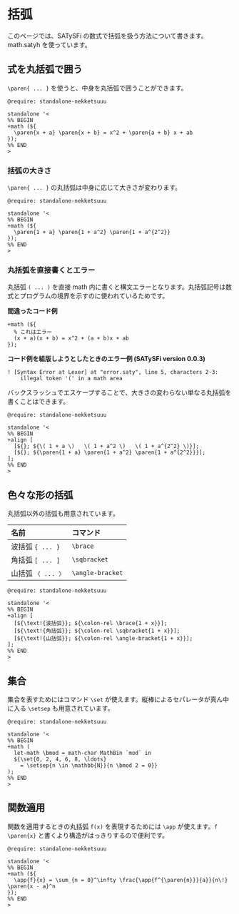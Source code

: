 # 括弧

このページでは、SATySFi の数式で括弧を扱う方法について書きます。math.satyh を使っています。

## 式を丸括弧で囲う

`\paren{ ... }` を使うと、中身を丸括弧で囲うことができます。

```satysfi
@require: standalone-nekketsuuu

standalone '<
%% BEGIN
+math (${
  \paren{x + a} \paren{x + b} = x^2 + \paren{a + b} x + ab
});
%% END
>
```

### 括弧の大きさ

`\paren{ ... }` の丸括弧は中身に応じて大きさが変わります。

```satysfi
@require: standalone-nekketsuuu

standalone '<
%% BEGIN
+math (${
  \paren{1 + a} \paren{1 + a^2} \paren{1 + a^{2^2}}
});
%% END
>
```

### 丸括弧を直接書くとエラー

丸括弧 `( ... )` を直接 math 内に書くと構文エラーとなります。丸括弧記号は数式とプログラムの境界を示すのに使われているためです。

<div class="satysfi-code">

**間違ったコード例**

```{.satysfi eval="no"}
+math (${
  % これはエラー
  (x + a)(x + b) = x^2 + (a + b)x + ab
});
```

**コード例を組版しようとしたときのエラー例 (SATySFi version 0.0.3)**

```
! [Syntax Error at Lexer] at "error.saty", line 5, characters 2-3:
    illegal token '(' in a math area
```

</div>

バックスラッシュでエスケープすることで、大きさの変わらない単なる丸括弧を書くことはできます。

```satysfi
@require: standalone-nekketsuuu

standalone '<
%% BEGIN
+align [
  [${}; ${\( 1 + a \)   \( 1 + a^2 \)   \( 1 + a^{2^2} \)}];
  [${}; ${\paren{1 + a} \paren{1 + a^2} \paren{1 + a^{2^2}}}];
];
%% END
>
```

## 色々な形の括弧

丸括弧以外の括弧も用意されています。

| 名前 | コマンド |
|:--|:--|
| 波括弧 `{ ... }` | `\brace` |
| 角括弧 `[ ... ]` | `\sqbracket` |
| 山括弧 `〈 ... 〉` | `\angle-bracket` |

<div class="result-size-middle">

```satysfi
@require: standalone-nekketsuuu

standalone '<
%% BEGIN
+align [
  [${\text!{波括弧}}; ${\colon-rel \brace{1 + x}}];
  [${\text!{角括弧}}; ${\colon-rel \sqbracket{1 + x}}];
  [${\text!{山括弧}}; ${\colon-rel \angle-bracket{1 + x}}];
];
%% END
>
```

</div>

## 集合

集合を表すためにはコマンド `\set` が使えます。縦棒によるセパレータが真ん中に入る `\setsep` も用意されています。

```satysfi
@require: standalone-nekketsuuu

standalone '<
%% BEGIN
+math (
  let-math \bmod = math-char MathBin `mod` in
  ${\set{0, 2, 4, 6, 8, \ldots}
    = \setsep{n \in \mathbb{N}}{n \bmod 2 = 0}}
);
%% END
>
```

## 関数適用

関数を適用するときの丸括弧 `f(x)` を表現するためには `\app` が使えます。`f \paren{x}` と書くより構造がはっきりするので便利です。

```satysfi
@require: standalone-nekketsuuu

standalone '<
%% BEGIN
+math (${
  \app{f}{x} = \sum_{n = 0}^\infty \frac{\app{f^{\paren{n}}}{a}}{n\!} \paren{x - a}^n
});
%% END
>
```
